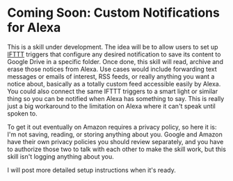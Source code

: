 # Coming Soon: Custom Notifications for Alexa
This is a skill under development.  The idea will be to allow users to set up <a href=http://ifttt.com>IFTTT</a> triggers that configure any desired notification to save its content to Google Drive in a specific folder.  Once done, this skill will read, archive and erase those notices from Alexa.  Use cases would include forwarding text messages or emails of interest, RSS feeds, or really anything you want a notice about, basically as a totally custom feed accessible easily by Alexa.  You could also connect the same IFTTT triggers to a smart light or similar thing so you can be notified when Alexa has something to say.  This is really just a big workaround to the limitation on Alexa where it can't speak until spoken to.

To get it out eventually on Amazon requires a privacy policy, so here it is: I'm not saving, reading, or storing anything about you.  Google and Amazon have their own privacy policies you should review separately, and you have to authorize those two to talk with each other to make the skill work, but this skill isn't logging anything about you.

I will post more detailed setup instructions when it's ready.

<script>
  (function(i,s,o,g,r,a,m){i['GoogleAnalyticsObject']=r;i[r]=i[r]||function(){
  (i[r].q=i[r].q||[]).push(arguments)},i[r].l=1*new Date();a=s.createElement(o),
  m=s.getElementsByTagName(o)[0];a.async=1;a.src=g;m.parentNode.insertBefore(a,m)
  })(window,document,'script','https://www.google-analytics.com/analytics.js','ga');

  ga('create', 'UA-89762317-3', 'auto');
  ga('send', 'pageview');

</script>
